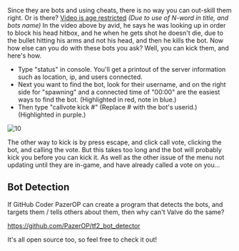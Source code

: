 Since they are bots and using cheats, there is no way you can out-skill them right. Or is there?
[Video is age restricted](https://www.youtube.com/watch?v=LyH0ylaXHhw) *(Due to use of N-word in title, and bots name)*
In the video above by avid, he says he was looking up in order to block his head hitbox, and he when he gets shot he doesn't die, due to the bullet hitting his arms and not his head, and then he kills the bot. 
Now how else can you do with these bots you ask? Well, you can kick them, and here's how.

* Type "status" in console. You'll get a printout of the server information such as location, ip, and users connected.
* Next you want to find the bot, look for their username, and on the right side for "spawning" and a connected time of "00:00" are the easiest ways to find the bot. (Highlighted in red, note in blue.)
* Then type "callvote kick #" (Replace # with the bot's userid.) (Highlighted in purple.)

![10](https://user-images.githubusercontent.com/42129397/127079301-38fd6dcd-96a1-422c-845c-8fd08df6b938.png)


The other way to kick is by press escape, and click call vote, clicking the bot, and calling the vote. But this takes too long and the bot will probably kick you before you can kick it. As well as the other issue of the menu not updating until they are in-game, and have already called a vote on you...

## Bot Detection

If GitHub Coder PazerOP can create a program that detects the bots, and targets them / tells others about them, then why can't Valve do the same?

https://github.com/PazerOP/tf2_bot_detector

It's all open source too, so feel free to check it out!
